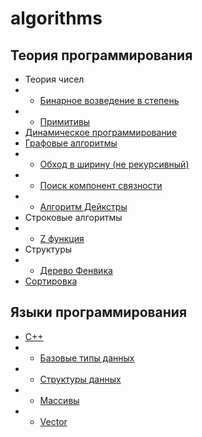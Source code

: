 # algorithms

## Теория программирования

* Теория чисел
* * [Бинарное возведение в степень](/theory/binpow.md)
* * [Примитивы](/theory/primitivy.md)
* [Динамическое программирование](/theory/dynamic.md)
* [Графовые алгоритмы](/theory/graf.md)
* * [Обход в ширину (не рекурсивный)](/theory/graf/bfs.md)
* * [Поиск компонент связности](/theory/graf/bfsCompSv.md)
* * [Алгоритм Дейкстры](/theory/graf/dejkstra.md)
* Строковые алгоритмы
* * [Z функция](/theory/zFunction.md)
* Структуры
* * [Дерево Фенвика](/theory/fenwick.md)
* [Сортировка](/theory/sort.md)

## Языки программирования

* [C++](./languages/cpp/README.md)
* * [Базовые типы данных](/languages/cpp/base_type.md)
* * [Структуры данных](/theory/data-structure.md)
* * [Массивы](/languages/cpp/array.md)
* * [Vector](/languages/cpp/vector.md)
